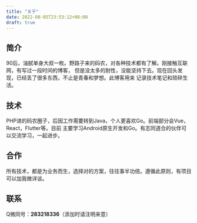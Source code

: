 ```yaml
---
title: "关于"
date: 2022-08-05T23:53:12+08:00
draft: true
---
```


## 简介
90后，油腻单身大叔一枚。野路子来的码农，对各种技术都有了解。刚接触互联网，有写过一段时间的博客，
但是没太多的耐性，没能坚持下去。现在回头发现，已经丢了很多东西，不止是青春和梦想。此博客用来
记录技术笔记和琐碎生活。

## 技术
PHP进的码农圈子，后因工作需要转到Java，个人更喜欢Go。前端部分会Vue，React，Flutter等。目前
主要学习Android原生开发和Go。有志同道合的伙伴可以交流学习，一起进步。

## 合作
所有技术，都是为业务而生，选择对的方案，往往事半功倍。遵循此原则，有项目可以加我微详谈。

## 联系
Q微同号：**283218336**（添加时请注明来意）
